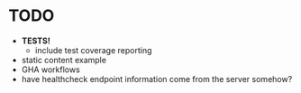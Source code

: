 # TODO

* **TESTS!**
  * include test coverage reporting
* static content example
* GHA workflows
* have healthcheck endpoint information come from the server somehow?
